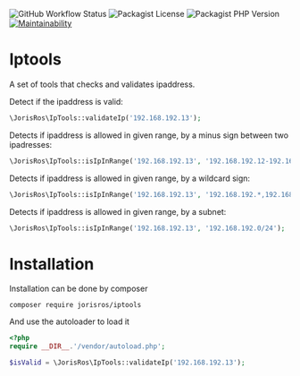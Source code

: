 ![GitHub Workflow Status](https://img.shields.io/github/actions/workflow/status/jorisros/iptools/tests.yaml)
![Packagist License](https://img.shields.io/packagist/l/jorisros/iptools)
![Packagist PHP Version](https://img.shields.io/packagist/dependency-v/jorisros/iptools/php)
[![Maintainability](https://api.codeclimate.com/v1/badges/6509bedcbd5997b6db0e/maintainability)](https://codeclimate.com/github/jorisros/iptools/maintainability)



# Iptools
A set of tools that checks and validates ipaddress.

Detect if the ipaddress is valid:
```php
\JorisRos\IpTools::validateIp('192.168.192.13');
```

Detects if ipaddress is allowed in given range, by a minus sign between two ipadresses:
```php
\JorisRos\IpTools::isIpInRange('192.168.192.13', '192.168.192.12-192.168.192.14');
```

Detects if ipaddress is allowed in given range, by a wildcard sign:
```php
\JorisRos\IpTools::isIpInRange('192.168.192.13', '192.168.192.*,192.168.192.*');
```

Detects if ipaddress is allowed in given range, by a subnet:
```php
\JorisRos\IpTools::isIpInRange('192.168.192.13', '192.168.192.0/24');
```

# Installation
Installation can be done by composer
```
composer require jorisros/iptools
```
And use the autoloader to load it
```php
<?php
require __DIR__.'/vendor/autoload.php';

$isValid = \JorisRos\IpTools::validateIp('192.168.192.13');

```